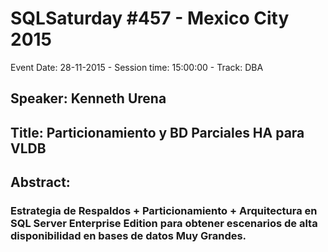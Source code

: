 # SQLSaturday #457 - Mexico City 2015
Event Date: 28-11-2015 - Session time: 15:00:00 - Track: DBA
## Speaker: Kenneth Urena
## Title: Particionamiento y BD Parciales HA para VLDB
## Abstract:
### Estrategia de Respaldos + Particionamiento + Arquitectura en SQL Server Enterprise Edition para obtener escenarios de alta disponibilidad en bases de datos Muy Grandes.
